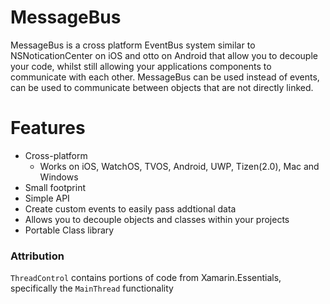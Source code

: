 # MessageBus
MessageBus is a cross platform EventBus system similar to NSNoticationCenter on iOS and otto on Android that allow you to decouple your code, whilst still allowing your applications components to communicate with each other. MessageBus can be used instead of events, can be used to communicate between objects that are not directly linked.

# Features

* Cross-platform  
  * Works on iOS, WatchOS, TVOS, Android, UWP, Tizen(2.0), Mac and Windows  
* Small footprint
* Simple API
* Create custom events to easily pass addtional data
* Allows you to decouple objects and classes within your projects  
* Portable Class library

### Attribution

`ThreadControl` contains portions of code from Xamarin.Essentials, specifically the `MainThread` functionality